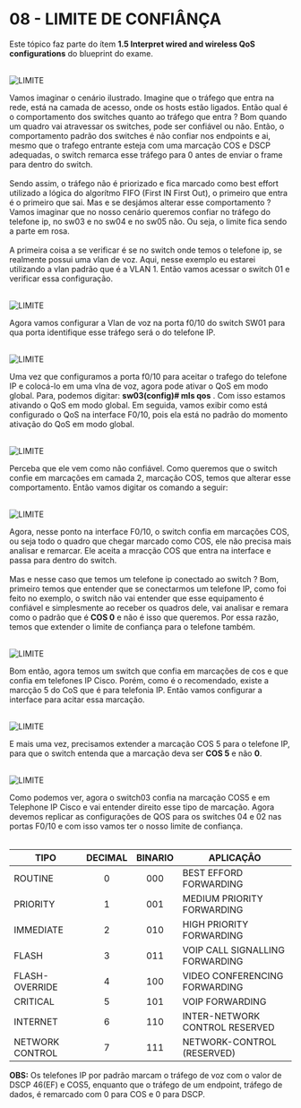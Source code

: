 # 08 - LIMITE DE CONFIÂNÇA

Este tópico faz parte do ítem **1.5 Interpret wired and wireless QoS configurations** do blueprint do exame. <br></br>

![LIMITE](Imagens/00-cenario.png)

Vamos imaginar o cenário ilustrado. Imagine que o tráfego que entra na rede, está na camada de acesso, onde os hosts estão ligados. Então qual é o comportamento dos switches quanto ao tráfego que entra ? Bom quando um quadro vai atravessar os switches, pode ser confiável ou não. Então, o comportamento padrão dos switches é não confiar nos endpoints e ai, mesmo que o trafego entrante esteja com uma marcação COS e DSCP adequadas, o switch remarca esse tráfego para 0 antes de enviar o frame para dentro do switch. <br></br>
Sendo assim, o tráfego não é priorizado e fica marcado como best effort utilizado a lógica do algorítmo FIFO (First IN First Out), o primeiro que entra é o primeiro que sai. Mas e se desjámos alterar esse comportamento ? Vamos imaginar que no nosso cenário queremos confiar no tráfego do telefone ip, no sw03 e no sw04 e no sw05 não. Ou seja, o limite fica sendo a parte em rosa.<br></br>
A primeira coisa a se verificar é se no switch onde temos o telefone ip, se realmente possui uma vlan de voz. Aqui, nesse exemplo eu estarei utilizando a vlan padrão que é a VLAN 1. Então vamos acessar o switch 01 e verificar essa configuração. <br></br>

![LIMITE](Imagens/01-voice_vlan.png)

Agora vamos configurar a Vlan de voz na porta f0/10 do switch SW01 para qua porta identifique esse tráfego será o do telefone IP. <br></br>

![LIMITE](Imagens/02-voice_vlan.png)

Uma vez que configuramos a porta f0/10 para aceitar o trafego do telefone IP e colocá-lo em uma vlna de voz, agora pode ativar o QoS em modo global. Para, podemos digitar: **sw03(config)# mls qos** . Com isso estamos ativando o QoS em modo global. Em seguida, vamos exibir como está configurado o QoS na interface F0/10, pois ela está no padrão do momento ativação do QoS em modo global. <br></br>

![LIMITE](Imagens/03-mls_qos.png)

Perceba que ele vem como não confiável. Como queremos que o switch confie em marcações em camada 2, marcação COS, temos que alterar esse comportamento. Então vamos digitar os comando a seguir: <br></br>

![LIMITE](Imagens/04-mls_qos_cos.png)

Agora, nesse ponto na interface F0/10, o switch confia em marcações COS, ou seja todo o quadro que chegar marcado como COS, ele não precisa mais analisar e remarcar. Ele aceita a mracção COS que entra na interface e passa para dentro do switch. <br></br>
Mas e nesse caso que temos um telefone ip conectado ao switch ? Bom, primeiro temos que entender que se conectarmos um telefone IP, como foi feito no exemplo, o switch não vai entender que esse equipamento é confiável e simplesmente ao receber os quadros dele, vai analisar e remara como o padrão que é **COS 0** e não é isso que queremos. Por essa razão, temos que extender o limite de confiança para o telefone também. <br></br>

![LIMITE](Imagens/05-mls_qos_cisco_phone.png)

Bom então, agora temos um switch que confia em marcações de cos e que confia em telefones IP Cisco. Porém, como é o recomendado, existe a marcção 5 do CoS que é para telefonia IP. Então vamos configurar a interface para acitar essa marcação. <br></br>

![LIMITE](Imagens/06-mls_qos_voip.png)

E mais uma vez, precisamos extender a marcação COS 5 para o telefone IP, para que o switch entenda que a marcação deva ser **COS 5** e não **0**. <br></br>

![LIMITE](Imagens/07-mls_qos_voip_extend.png)

Como podemos ver, agora o switch03 confia na marcação COS5 e em Telephone IP Cisco e vai entender direito esse tipo de marcação. Agora devemos replicar as configurações de QOS para os switches 04 e 02 nas portas F0/10 e com isso vamos ter o nosso limite de confiança. <br></br>

| TIPO            | DECIMAL | BINARIO | APLICAÇÂO                          |
|---------------- |:------: | :-----: |----------------------------------- |
| ROUTINE         | 0       |  000    | BEST EFFORD FORWARDING             |
| PRIORITY        | 1       |  001    | MEDIUM PRIORITY FORWARDING         |
| IMMEDIATE       | 2       |  010    | HIGH PRIORITY FORWARDING           |
| FLASH           | 3       |  011    | VOIP CALL SIGNALLING FORWARDING    |
| FLASH-OVERRIDE  | 4       |  100    | VIDEO CONFERENCING FORWARDING      |
| CRITICAL        | 5       |  101    | VOIP FORWARDING                    |
| INTERNET        | 6       |  110    | INTER-NETWORK CONTROL RESERVED     |
| NETWORK CONTROL | 7       |  111    | NETWORK-CONTROL (RESERVED)         |

**OBS:** Os telefones IP por padrão marcam o tráfego de voz com o valor de DSCP 46(EF) e COS5, enquanto que o tráfego  de um endpoint, tráfego de dados, é remarcado com 0 para COS e 0 para DSCP. <br></br>
